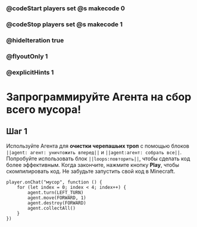 ### @codeStart players set @s makecode 0
### @codeStop players set @s makecode 1

### @hideIteration true 
### @flyoutOnly 1
### @explicitHints 1


# Запрограммируйте Агента на сбор всего мусора!

## Шаг 1
Используйте Агента для **очистки черепашьих троп** с помощью блоков ``||agent: агент: уничтожить вперед||`` и ``||agent:агент: собрать все||``. Попробуйте использовать блок ``||loops:повторить||``, чтобы сделать код более эффективным. Когда закончите, нажмите кнопку **Play**, чтобы скомпилировать код. Не забудьте запустить свой код в Minecraft.

```ghost
player.onChat("мусор", function () {
    for (let index = 0; index < 4; index++) {
        agent.turn(LEFT_TURN)
        agent.move(FORWARD, 1)
        agent.destroy(FORWARD)
        agent.collectAll()
    }
})
```

